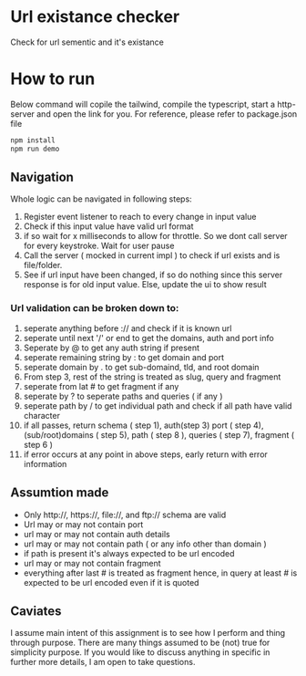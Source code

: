 # Url existance checker
Check for url sementic and it's existance

# How to run
Below command will copile the tailwind, compile the typescript, start a http-server and open the link for you.
For reference, please refer to package.json file
```sh
npm install
npm run demo
```

## Navigation
Whole logic can be navigated in following steps:
1) Register event listener to reach to every change in input value
2) Check if this input value have valid url format
3) if so wait for x milliseconds to allow for throttle. So we dont call server for every keystroke. Wait for user pause
4) Call the server ( mocked in current impl ) to check if url exists and is file/folder.
5) See if url input have been changed, if so do nothing since this server response is for old input value. Else,
update the ui to show result

### Url validation can be broken down to:
1) seperate anything before :// and check if it is known url
2) seperate until next '/' or end to get the domains, auth and port info
3) Seperate by @ to get any auth string if present
4) seperate remaining string by : to get domain and port
5) seperate domain by . to get sub-domaind, tld, and root domain
6) From step 3, rest of the string is treated as slug, query and fragment
7) seperate from lat # to get fragment if any
8) seperate by ? to seperate paths and queries ( if any )
9) seperate path by / to get individual path and check if all path have valid character
10) if all passes, return schema ( step 1), auth(step 3) port ( step 4), (sub/root)domains ( step 5), path ( step 8 ), queries ( step 7), fragment ( step 6 )
11) if error occurs at any point in above steps, early return with error information

## Assumtion made
* Only http://, https://, file://, and ftp:// schema are valid
* Url may or may not contain port
* url may or may not contain auth details
* url may or may not contain path ( or any info other than domain )
* if path is present it's always expected to be url encoded
* url may or may not contain fragment
* everything after last # is treated as fragment hence, in query at least # is expected to be url encoded even if it is quoted

## Caviates
I assume main intent of this assignment is to see how I perform and thing through purpose.
There are many things assumed to be (not) true for simplicity purpose. If you would like to discuss anything in specific in further more details, I am open to take questions.